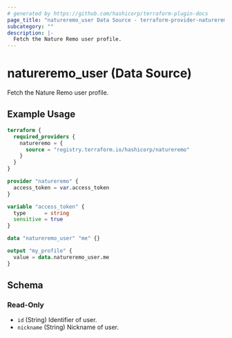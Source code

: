 ```yaml
---
# generated by https://github.com/hashicorp/terraform-plugin-docs
page_title: "natureremo_user Data Source - terraform-provider-natureremo"
subcategory: ""
description: |-
  Fetch the Nature Remo user profile.
---
```


# natureremo_user (Data Source)

Fetch the Nature Remo user profile.

## Example Usage

```terraform
terraform {
  required_providers {
    natureremo = {
      source = "registry.terraform.io/hashicorp/natureremo"
    }
  }
}

provider "natureremo" {
  access_token = var.access_token
}

variable "access_token" {
  type      = string
  sensitive = true
}

data "natureremo_user" "me" {}

output "my_profile" {
  value = data.natureremo_user.me
}
```

<!-- schema generated by tfplugindocs -->
## Schema

### Read-Only

- `id` (String) Identifier of user.
- `nickname` (String) Nickname of user.
